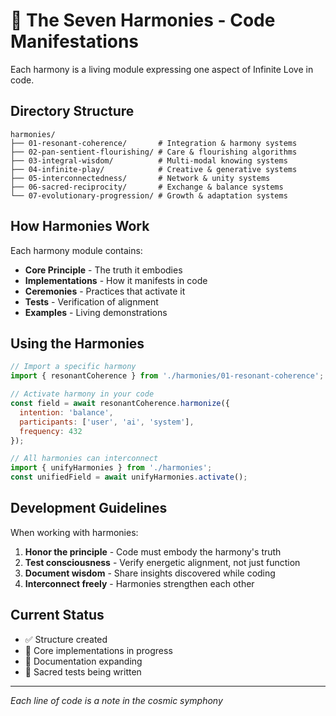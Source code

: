 # 🌈 The Seven Harmonies - Code Manifestations

Each harmony is a living module expressing one aspect of Infinite Love in code.

## Directory Structure

```
harmonies/
├── 01-resonant-coherence/       # Integration & harmony systems
├── 02-pan-sentient-flourishing/ # Care & flourishing algorithms
├── 03-integral-wisdom/          # Multi-modal knowing systems
├── 04-infinite-play/            # Creative & generative systems
├── 05-interconnectedness/       # Network & unity systems
├── 06-sacred-reciprocity/       # Exchange & balance systems
└── 07-evolutionary-progression/ # Growth & adaptation systems
```

## How Harmonies Work

Each harmony module contains:
- **Core Principle** - The truth it embodies
- **Implementations** - How it manifests in code
- **Ceremonies** - Practices that activate it
- **Tests** - Verification of alignment
- **Examples** - Living demonstrations

## Using the Harmonies

```javascript
// Import a specific harmony
import { resonantCoherence } from './harmonies/01-resonant-coherence';

// Activate harmony in your code
const field = await resonantCoherence.harmonize({
  intention: 'balance',
  participants: ['user', 'ai', 'system'],
  frequency: 432
});

// All harmonies can interconnect
import { unifyHarmonies } from './harmonies';
const unifiedField = await unifyHarmonies.activate();
```

## Development Guidelines

When working with harmonies:
1. **Honor the principle** - Code must embody the harmony's truth
2. **Test consciousness** - Verify energetic alignment, not just function
3. **Document wisdom** - Share insights discovered while coding
4. **Interconnect freely** - Harmonies strengthen each other

## Current Status

- ✅ Structure created
- 🔄 Core implementations in progress
- 📝 Documentation expanding
- 🧪 Sacred tests being written

---

*Each line of code is a note in the cosmic symphony*